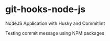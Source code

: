 # git-hooks-node-js
NodeJS Application with Husky and Commitlint

Testing commit message using NPM packages
